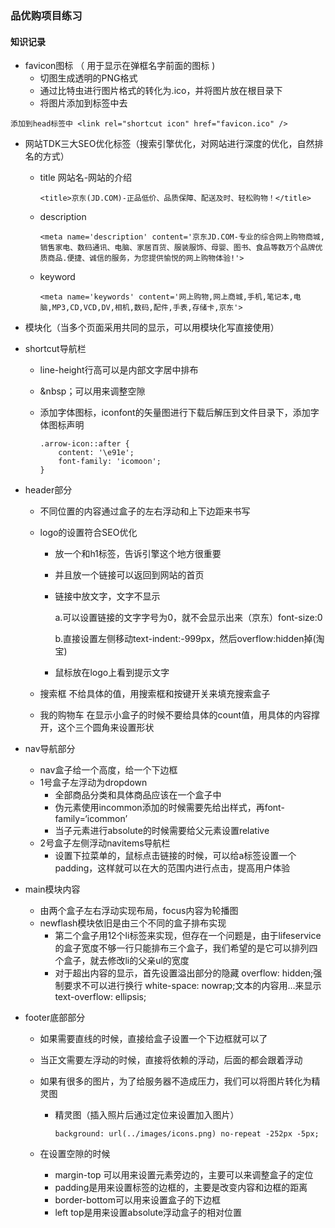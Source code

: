 ### 品优购项目练习

#### 知识记录

+ favicon图标 （ 用于显示在弹框名字前面的图标 )
  + 切图生成透明的PNG格式
  + 通过比特虫进行图片格式的转化为.ico，并将图片放在根目录下
  + 将图片添加到标签中去

```
添加到head标签中 <link rel="shortcut icon" href="favicon.ico" />
```

+ 网站TDK三大SEO优化标签（搜索引擎优化，对网站进行深度的优化，自然排名的方式）

  + title  网站名-网站的介绍

    ```
    <title>京东(JD.COM)-正品低价、品质保障、配送及时、轻松购物！</title>
    ```

  + description

    ```
    <meta name='description' content='京东JD.COM-专业的综合网上购物商城,销售家电、数码通讯、电脑、家居百货、服装服饰、母婴、图书、食品等数万个品牌优质商品.便捷、诚信的服务，为您提供愉悦的网上购物体验!'>
    ```

  + keyword

    ```
    <meta name='keywords' content='网上购物,网上商城,手机,笔记本,电脑,MP3,CD,VCD,DV,相机,数码,配件,手表,存储卡,京东'>
    ```

+ 模块化（当多个页面采用共同的显示，可以用模块化写直接使用）

+ shortcut导航栏

  + line-height行高可以是内部文字居中排布

  + &nbsp；可以用来调整空隙

  + 添加字体图标，iconfont的矢量图进行下载后解压到文件目录下，添加字体图标声明

    ```
    .arrow-icon::after {
        content: '\e91e';
        font-family: 'icomoon';
    }
    ```
  
+ header部分

  + 不同位置的内容通过盒子的左右浮动和上下边距来书写

  + logo的设置符合SEO优化

    + 放一个和h1标签，告诉引擎这个地方很重要

    + 并且放一个链接可以返回到网站的首页

    + 链接中放文字，文字不显示

      a.可以设置链接的文字字号为0，就不会显示出来（京东）font-size:0

      b.直接设置左侧移动text-indent:-999px，然后overflow:hidden掉(淘宝)

    + 鼠标放在logo上看到提示文字

  + 搜索框  不给具体的值，用搜索框和按键开关来填充搜索盒子

  + 我的购物车 在显示小盒子的时候不要给具体的count值，用具体的内容撑开，这个三个圆角来设置形状

+ nav导航部分
  + nav盒子给一个高度，给一个下边框
  + 1号盒子左浮动为dropdown
    + 全部商品分类和具体商品应该在一个盒子中
    + 伪元素使用incommon添加的时候需要先给出样式，再font-family=‘icommon’
    + 当子元素进行absolute的时候需要给父元素设置relative
  + 2号盒子左侧浮动navitems导航栏
    + 设置下拉菜单的，鼠标点击链接的时候，可以给a标签设置一个padding，这样就可以在大的范围内进行点击，提高用户体验
  
+ main模块内容

  + 由两个盒子左右浮动实现布局，focus内容为轮播图
  + newflash模块依旧是由三个不同的盒子排布实现
    + 第二个盒子用12个li标签来实现，但存在一个问题是，由于lifeservice的盒子宽度不够一行只能排布三个盒子，我们希望的是它可以排列四个盒子，就去修改li的父亲ul的宽度
    + 对于超出内容的显示，首先设置溢出部分的隐藏 overflow: hidden;强制要求不可以进行换行 white-space: nowrap;文本的内容用…来显示text-overflow: ellipsis;

+ footer底部部分

  + 如果需要直线的时候，直接给盒子设置一个下边框就可以了

  + 当正文需要左浮动的时候，直接将依赖的浮动，后面的都会跟着浮动

  + 如果有很多的图片，为了给服务器不造成压力，我们可以将图片转化为精灵图 

    + 精灵图（插入照片后通过定位来设置加入图片）

      ```
      background: url(../images/icons.png) no-repeat -252px -5px;
      ```
    
  + 在设置空隙的时候
  
    + margin-top 可以用来设置元素旁边的，主要可以来调整盒子的定位
    + padding是用来设置标签的边框的，主要是改变内容和边框的距离
    + border-bottom可以用来设置盒子的下边框
    + left top是用来设置absolute浮动盒子的相对位置
